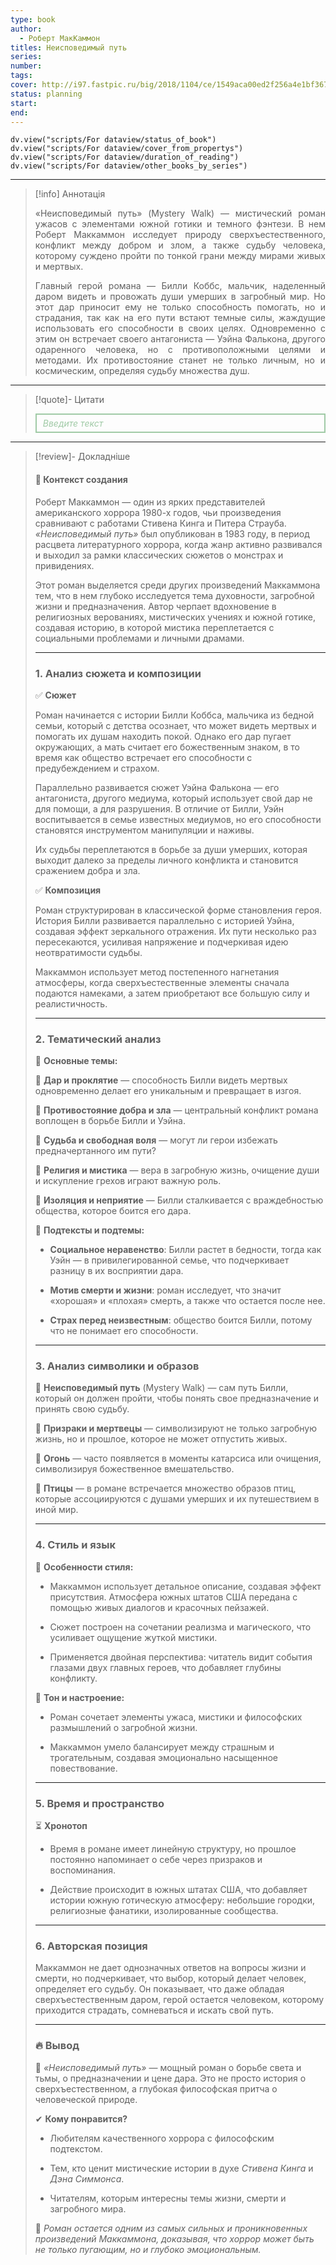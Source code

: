 ```yaml
---
type: book
author:
  - Роберт МакКаммон
titles: Неисповедимый путь
series: 
number: 
tags: 
cover: http://i97.fastpic.ru/big/2018/1104/ce/1549aca00ed2f256a4e1bf3679a0bcce.jpg?r=1
status: planning
start: 
end: 
---
```

```dataviewjs
dv.view("scripts/For dataview/status_of_book")
dv.view("scripts/For dataview/cover_from_propertys")
dv.view("scripts/For dataview/duration_of_reading")
dv.view("scripts/For dataview/other_books_by_series")
```
---

>[!info] Аннотація
> <p align="justify">«Неисповедимый путь» (Mystery Walk) — мистический роман ужасов с элементами южной готики и темного фэнтези. В нем Роберт Маккаммон исследует природу сверхъестественного, конфликт между добром и злом, а также судьбу человека, которому суждено пройти по тонкой грани между мирами живых и мертвых.</p>
> <p align="justify">Главный герой романа — Билли Коббс, мальчик, наделенный даром видеть и провожать души умерших в загробный мир. Но этот дар приносит ему не только способность помогать, но и страдания, так как на его пути встают темные силы, жаждущие использовать его способности в своих целях. Одновременно с этим он встречает своего антагониста — Уэйна Фалькона, другого одаренного человека, но с противоположными целями и методами. Их противостояние станет не только личным, но и космическим, определяя судьбу множества душ.</p>

---

>[!quote]- Цитати
><div align="justify" style="border: 2px solid #A0CAA6; padding: 5px 10px 5px 10px; font-style: italic; color: #A0CAA6 ">Введите текст</div>

---
>[!review]- Докладніше
> #### **📖 Контекст создания**
>
> Роберт Маккаммон — один из ярких представителей американского хоррора 1980-х годов, чьи произведения сравнивают с работами Стивена Кинга и Питера Страуба. *«Неисповедимый путь»* был опубликован в 1983 году, в период расцвета литературного хоррора, когда жанр активно развивался и выходил за рамки классических сюжетов о монстрах и привидениях.
>
> Этот роман выделяется среди других произведений Маккаммона тем, что в нем глубоко исследуется тема духовности, загробной жизни и предназначения. Автор черпает вдохновение в религиозных верованиях, мистических учениях и южной готике, создавая историю, в которой мистика переплетается с социальными проблемами и личными драмами.
>
> ---
>
> ### **1. Анализ сюжета и композиции**
>
> ✅ **Сюжет**
>
> Роман начинается с истории Билли Коббса, мальчика из бедной семьи, который с детства осознает, что может видеть мертвых и помогать их душам находить покой. Однако его дар пугает окружающих, а мать считает его божественным знаком, в то время как общество встречает его способности с предубеждением и страхом.
>
> Параллельно развивается сюжет Уэйна Фалькона — его антагониста, другого медиума, который использует свой дар не для помощи, а для разрушения. В отличие от Билли, Уэйн воспитывается в семье известных медиумов, но его способности становятся инструментом манипуляции и наживы.
>
> Их судьбы переплетаются в борьбе за души умерших, которая выходит далеко за пределы личного конфликта и становится сражением добра и зла.
>
> ✅ **Композиция**
>
> Роман структурирован в классической форме становления героя. История Билли развивается параллельно с историей Уэйна, создавая эффект зеркального отражения. Их пути несколько раз пересекаются, усиливая напряжение и подчеркивая идею неотвратимости судьбы.
>
> Маккаммон использует метод постепенного нагнетания атмосферы, когда сверхъестественные элементы сначала подаются намеками, а затем приобретают все большую силу и реалистичность.
>
> ---
>
> ### **2. Тематический анализ**
>
> 📌 **Основные темы:**
>
> 🔸 **Дар и проклятие** — способность Билли видеть мертвых одновременно делает его уникальным и превращает в изгоя.
>
> 🔸 **Противостояние добра и зла** — центральный конфликт романа воплощен в борьбе Билли и Уэйна.
>
> 🔸 **Судьба и свободная воля** — могут ли герои избежать предначертанного им пути?
>
> 🔸 **Религия и мистика** — вера в загробную жизнь, очищение души и искупление грехов играют важную роль.
>
> 🔸 **Изоляция и неприятие** — Билли сталкивается с враждебностью общества, которое боится его дара.
>
> 📌 **Подтексты и подтемы:**
>
> - **Социальное неравенство**: Билли растет в бедности, тогда как Уэйн — в привилегированной семье, что подчеркивает разницу в их восприятии дара.
>
> - **Мотив смерти и жизни**: роман исследует, что значит «хорошая» и «плохая» смерть, а также что остается после нее.
>
> - **Страх перед неизвестным**: общество боится Билли, потому что не понимает его способности.
>
> ---
>
> ### **3. Анализ символики и образов**
>
> 🔹 **Неисповедимый путь** (Mystery Walk) — сам путь Билли, который он должен пройти, чтобы понять свое предназначение и принять свою судьбу.
>
> 🔹 **Призраки и мертвецы** — символизируют не только загробную жизнь, но и прошлое, которое не может отпустить живых.
>
> 🔹 **Огонь** — часто появляется в моменты катарсиса или очищения, символизируя божественное вмешательство.
>
> 🔹 **Птицы** — в романе встречается множество образов птиц, которые ассоциируются с душами умерших и их путешествием в иной мир.
>
> ---
>
> ### **4. Стиль и язык**
>
> 📌 **Особенности стиля:**
>
> - Маккаммон использует детальное описание, создавая эффект присутствия. Атмосфера южных штатов США передана с помощью живых диалогов и красочных пейзажей.
>
> - Сюжет построен на сочетании реализма и магического, что усиливает ощущение жуткой мистики.
>
> - Применяется двойная перспектива: читатель видит события глазами двух главных героев, что добавляет глубины конфликту.
>
> 📌 **Тон и настроение:**
>
> - Роман сочетает элементы ужаса, мистики и философских размышлений о загробной жизни.
>
> - Маккаммон умело балансирует между страшным и трогательным, создавая эмоционально насыщенное повествование.
>
> ---
>
> ### **5. Время и пространство**
>
> ⏳ **Хронотоп**
>
> - Время в романе имеет линейную структуру, но прошлое постоянно напоминает о себе через призраков и воспоминания.
>
> - Действие происходит в южных штатах США, что добавляет истории южную готическую атмосферу: небольшие городки, религиозные фанатики, изолированные сообщества.
>
> ---
>
> ### **6. Авторская позиция**
>
> Маккаммон не дает однозначных ответов на вопросы жизни и смерти, но подчеркивает, что выбор, который делает человек, определяет его судьбу. Он показывает, что даже обладая сверхъестественным даром, герой остается человеком, которому приходится страдать, сомневаться и искать свой путь.
>
> ---
>
> ### **🔥 Вывод**
>
> 📌 *«Неисповедимый путь»* — мощный роман о борьбе света и тьмы, о предназначении и цене дара. Это не просто история о сверхъестественном, а глубокая философская притча о человеческой природе.
>
> ✔ **Кому понравится?**
>
> - Любителям качественного хоррора с философским подтекстом.
>
> - Тем, кто ценит мистические истории в духе *Стивена Кинга* и *Дэна Симмонса*.
>
> - Читателям, которым интересны темы жизни, смерти и загробного мира.
>
> 🔮 *Роман остается одним из самых сильных и проникновенных произведений Маккаммона, доказывая, что хоррор может быть не только пугающим, но и глубоко эмоциональным.*
>
